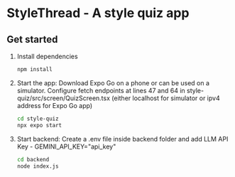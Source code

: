 # StyleThread - A style quiz app


## Get started

1. Install dependencies

   ```bash
   npm install
   ```

2. Start the app: 
   Download Expo Go on a phone or can be used on a simulator. 
   Configure fetch endpoints at lines 47 and 64 in style-quiz/src/screen/QuizScreen.tsx (either localhost for simulator or ipv4 address for Expo Go app)

   
   ```bash
   cd style-quiz
   npx expo start
   ```
4. Start backend: Create a .env file inside backend folder and add LLM API Key - GEMINI_API_KEY="api_key"
   
   ```bash
   cd backend
   node index.js
   ```
   

